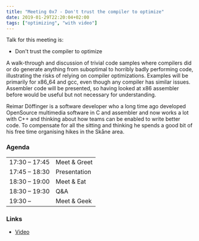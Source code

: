 ```yaml
---
title: "Meeting 0x7 - Don't trust the compiler to optimize"
date: 2019-01-29T22:20:04+02:00
tags: ["optimizing", "with video"]
---
```


Talk for this meeting is:
- Don't trust the compiler to optimize

A walk-through and discussion of trivial code samples where compilers did or do generate anything from suboptimal to horribly badly performing code, illustrating the risks of relying on compiler optimizations. Examples will be primarily for x86_64 and gcc, even though any compiler has similar issues. Assembler code will be presented, so having looked at x86 assembler before would be useful but not necessary for understanding.

Reimar Döffinger is a software developer who a long time ago developed OpenSource multimedia software in C and assembler and now works a lot with C++ and thinking about how teams can be enabled to write better code. To compensate for all the sitting and thinking he spends a good bit of his free time organising hikes in the Skåne area.

### Agenda

|               |              |
|---------------|--------------|
| 17:30 – 17:45 | Meet & Greet |
| 17:45 – 18:30 | Presentation |
| 18:30 – 19:00 | Meet & Eat   |
| 18:30 – 19:30 | Q&A          |
| 19:30 –       | Meet & Geek  |

### Links
* [Video](https://www.youtube.com/watch?v=rxysvP3sKYQ)
